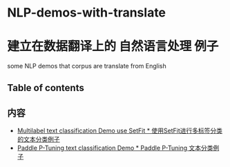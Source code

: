 # NLP-demos-with-translate
# 建立在数据翻译上的 自然语言处理 例子
some NLP demos that corpus are translate from English

## Table of contents
## 内容

* [Multilabel text classification Demo use SetFit * 使用SetFit进行多标签分类的文本分类例子](https://github.com/svjack/NLP-demos-with-translate/blob/main/setfit_text_classification_multilabel_zh.md)
* [Paddle P-Tuning text classification Demo * Paddle P-Tuning 文本分类例子](https://github.com/svjack/NLP-demos-with-translate/tree/main/ethos_to_p_tuning)
